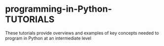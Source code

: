 # programming-in-Python-TUTORIALS
These tutorials provide overviews and examples of key concepts needed to program in Python at an intermediate level
